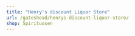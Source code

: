```yaml
---
title: "Henry's discount Liquor Store"
url: /gateshead/henrys-discount-liquor-store/
shop: Spirituosen
---
```

